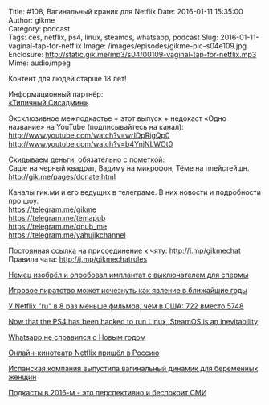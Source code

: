 Title: #108, Вагинальный краник для Netflix
Date: 2016-01-11 15:35:00
Author: gikme  
Category: podcast  
Tags: ces, netflix, ps4, linux, steamos, whatsapp, podcast
Slug: 2016-01-11-vaginal-tap-for-netflix
Image: /images/episodes/gikme-pic-s04e109.jpg  
Enclosure: http://static.gik.me/mp3/s04/00109-vaginal-tap-for-netflix.mp3
Mime: audio/mpeg


Контент для людей старше 18 лет!

Информационный партнёр:  
[«Типичный Сисадмин»](https://vk.com/sysodmins).  

Эксклюзивное межподкастье + этот выпуск + недокаст «Одно название» на YouTube (подписывайтесь на канал):  
<http://www.youtube.com/watch?v=wrIDpRigQp0>  
<http://www.youtube.com/watch?v=b4YnjNLWOt0>

Скидываем деньги, обязательно с пометкой:  
Саше на черный квадрат, Вадиму на микрофон, Тёме на плейстейшн.  
<http://gik.me/pages/donate.html>

Каналы гик.ми и его ведущих в телеграме. В них новости и подробности про шоу.  
<https://telegram.me/gikme>  
<https://telegram.me/temapub>  
<https://telegram.me/qnub_me>  
<https://telegram.me/yahujikchannel>

Постоянная ссылка на присоединение к чяту: <http://j.mp/gikmechat>
Правила чата: <http://j.mp/gikmechatrules>

[Немец изобрёл и опробовал имплантат с выключателем для спермы](https://talk.gik.me/posts/WYbPH3TycpX4qRhP8/nemec-izobryol-i-oproboval-implantat-s-vyklyuchatelem-dlya)

[Игровое пиратство может исчезнуть как явление в ближайшие годы](https://talk.gik.me/posts/HmwYHXhfHvh9nuHC4/igrovoe-piratstvo-mozhet-ischeznut-kak-yavlenie-v)

[У Netflix "ru" в 8 раз меньше фильмов, чем в США: 722 вместо 5748](https://talk.gik.me/posts/SogxRw7axeNiZ3y7Q/u-netflix-ru-v-8-raz-menshe-filmov-chem-v-ssha-722-vmesto)

[Now that the PS4 has been hacked to run Linux, SteamOS is an inevitability](https://talk.gik.me/posts/6WjRWtKjY8y2cxff9/now-that-the-ps4-has-been-hacked-to-run-linux-steamos-is-an)

[Whatsapp не справился с Новым годом](https://talk.gik.me/posts/s855r6tF4oJWRwrpg/whatsapp-ne-spravilsya-s-novym-godom)

[Онлайн-кинотеатр Netflix пришёл в Россию](https://talk.gik.me/posts/mZsXpYWoS6DsqG75N/onlajn-kinoteatr-netflix-prishyol-v-rossiyu)

[Испанская компания выпустила вагинальный динамик для беременных женщин](https://talk.gik.me/posts/GBDbmwKFYYHznMjGZ/ispanskaya-kompaniya-vypustila-vaginalnyj-dinamik-dlya)

[Подкасты в 2016-м - это перспективно и беспокоит СМИ](https://talk.gik.me/posts/ziHfWDtbiDTMAuCJA/podkasty-v-2016-m-eto-perspektivno-i-bespokoit-smi)

